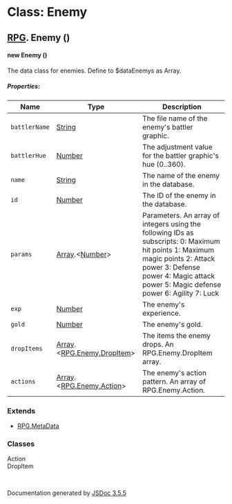 # Class: Enemy

## [RPG](RPG.html).  Enemy ()

#### new Enemy ()

The data class for enemies. Define to $dataEnemys as Array.

##### Properties:

| Name | Type | Description |
| --- | --- | --- |
| `battlerName` | [String](String.html) | The file name of the enemy's battler graphic. |
| `battlerHue` | [Number](Number.html) | The adjustment value for the battler graphic's hue (0..360). |
| `name` | [String](String.html) | The name of the enemy in the database. |
| `id` | [Number](Number.html) | The ID of the enemy in the database. |
| `params` | [Array](Array.html).<[Number](Number.html)> | Parameters. An array of integers using the following IDs as subscripts: 0: Maximum hit points 1: Maximum magic points 2: Attack power 3: Defense power 4: Magic attack power 5: Magic defense power 6: Agility 7: Luck |
| `exp` | [Number](Number.html) | The enemy's experience. |
| `gold` | [Number](Number.html) | The enemy's gold. |
| `dropItems` | [Array](Array.html).<[RPG.Enemy.DropItem](RPG.Enemy.DropItem.html)> | The items the enemy drops. An RPG.Enemy.DropItem array. |
| `actions` | [Array](Array.html).<[RPG.Enemy.Action](RPG.Enemy.Action.html)> | The enemy's action pattern. An array of RPG.Enemy.Action. |

<dl>
</dl>

### Extends

* [RPG.MetaData](RPG.MetaData.html)

### Classes

<dl>
                    <dt><a>Action</a></dt>
                    <dd></dd>
                    <dt><a>DropItem</a></dt>
                    <dd></dd>
                </dl>
 <br>

  Documentation generated by [JSDoc 3.5.5](https://github.com/jsdoc3/jsdoc)
